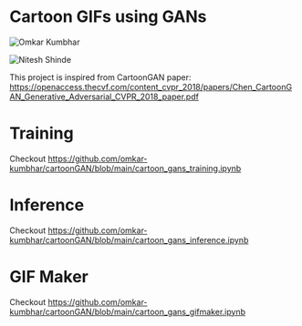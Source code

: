 # Cartoon GIFs using GANs


![Omkar Kumbhar](https://github.com/omkar-kumbhar/cartoonGAN/blob/main/gifs/omkar_71.gif)


![Nitesh Shinde](https://github.com/omkar-kumbhar/cartoonGAN/blob/main/gifs/nitesh_71.gif)


This project is inspired from CartoonGAN paper:
https://openaccess.thecvf.com/content_cvpr_2018/papers/Chen_CartoonGAN_Generative_Adversarial_CVPR_2018_paper.pdf

# Training
Checkout https://github.com/omkar-kumbhar/cartoonGAN/blob/main/cartoon_gans_training.ipynb

# Inference
Checkout https://github.com/omkar-kumbhar/cartoonGAN/blob/main/cartoon_gans_inference.ipynb

# GIF Maker
Checkout https://github.com/omkar-kumbhar/cartoonGAN/blob/main/cartoon_gans_gifmaker.ipynb